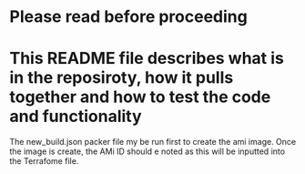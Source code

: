 # Please read before proceeding
# This README file describes what is in the reposiroty, how it pulls together and how to test the code and functionality


The new_build.json packer file my be run first to create the ami image. Once the image is create, the AMi ID should e noted as this will be inputted into the Terrafome file.

